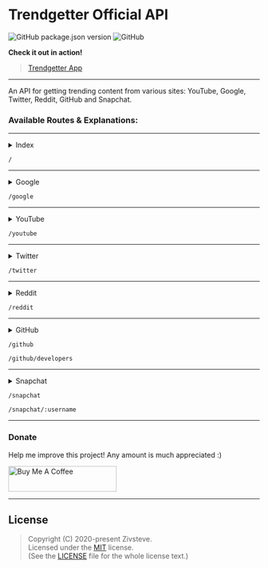# Trendgetter Official API

![GitHub package.json version](https://img.shields.io/github/package-json/v/Zivsteve/trendgetter-api?style=flat-square)
![GitHub](https://img.shields.io/github/license/Zivsteve/trendgetter-api?style=flat-square)

**Check it out in action!**

> [Trendgetter App](https://github.com/Zivsteve/trendgetter)

---

An API for getting trending content from various sites: YouTube, Google, Twitter, Reddit, GitHub and Snapchat.

### Available Routes & Explanations:

---

<details>
  <summary>Index</summary>

> The index page displaying help for the API.

</details>

`/`

---

<details>
  <summary>Google</summary>
  
**Google Trends API**

> Google allows users to view trends via Google Trends. On the daily page, there is an official RSS feed button. The feed can be easily parsed but if we inspect the page's source code, we find the following link which provides the data in JSON:
> https://trends.google.com/trends/trendingsearches/daily

</details>

`/google`

---

<details>
  <summary>YouTube</summary>

**YouTube Videos API**

> YouTube has an official API for retrieving videos from the trending page:
> https://developers.google.com/youtube/v3/docs/videos/list

</details>

`/youtube`

---

<details>
  <summary>Twitter</summary>

**Twitter API**

> Twitter has an official API for retrieving trending hashtags:
> https://developer.twitter.com/en/docs/trends/trends-for-location/api-reference/get-trends-place

</details>

`/twitter`

---

<details>
  <summary>Reddit</summary>

**Reddit API**

> Reddit has an amazing API. You can add .json to almost any page to get it's posts.
> For example, the top posts of r/popular:
> https://www.reddit.com/r/popular/top.json

</details>

`/reddit`

---

<details>
  <summary>GitHub</summary>

> GitHub doesn't have an API, but it has a trending page which we can parse:
> https://github.com/trending

> We can also get trending developers:
> https://github.com/trending/developers

</details>

`/github`

`/github/developers`

---

<details>
  <summary>Snapchat</summary>

> Snapchat doesn't have an API or a dedicated trending page, but they have a stories page where they showcase popular & celebrity stories:
> https://story.snapchat.com/

> In addition, we can get the data of any story by inserting it in the following URL:
> https://storysharing.snapchat.com/v1/fetch/ **username**

</details>

`/snapchat`

`/snapchat/:username`

---

### Donate

Help me improve this project! Any amount is much appreciated :)

<a href="https://www.buymeacoffee.com/YkncqEs" target="_blank">
  <img src="https://cdn.buymeacoffee.com/buttons/default-blue.png" alt="Buy Me A Coffee" style="height: 51px !important;width: 217px !important;">
</a>

---

## License

> Copyright (C) 2020-present Zivsteve.  
> Licensed under the [MIT](https://opensource.org/licenses/MIT) license.  
> (See the [LICENSE](https://github.com/Zivsteve/trendgetter-api/blob/master/LICENSE) file for the whole license text.)
